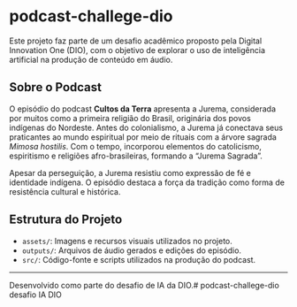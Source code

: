 # podcast-challege-dio

Este projeto faz parte de um desafio acadêmico proposto pela Digital Innovation One (DIO), com o objetivo de explorar o uso de inteligência artificial na produção de conteúdo em áudio.

## Sobre o Podcast

O episódio do podcast **Cultos da Terra** apresenta a Jurema, considerada por muitos como a primeira religião do Brasil, originária dos povos indígenas do Nordeste. Antes do colonialismo, a Jurema já conectava seus praticantes ao mundo espiritual por meio de rituais com a árvore sagrada *Mimosa hostilis*. Com o tempo, incorporou elementos do catolicismo, espiritismo e religiões afro-brasileiras, formando a “Jurema Sagrada”.

Apesar da perseguição, a Jurema resistiu como expressão de fé e identidade indígena. O episódio destaca a força da tradição como forma de resistência cultural e histórica.

## Estrutura do Projeto

- `assets/`: Imagens e recursos visuais utilizados no projeto.
- `outputs/`: Arquivos de áudio gerados e edições do episódio.
- `src/`: Código-fonte e scripts utilizados na produção do podcast.

---

Desenvolvido como parte do desafio de IA da DIO.# podcast-challege-dio
desafio IA DIO

